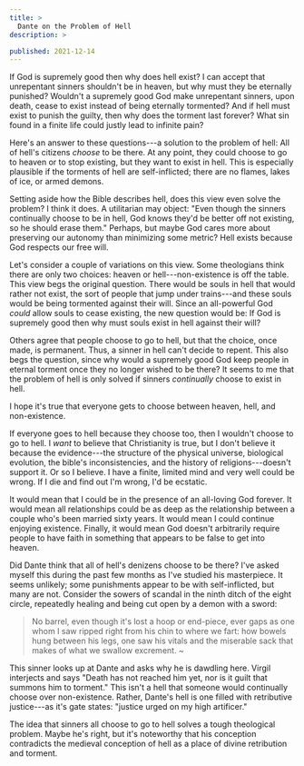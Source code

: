 ```yaml
---
title: >
  Dante on the Problem of Hell
description: >

published: 2021-12-14
---
```


If God is supremely good then why does hell exist? I can accept that unrepentant sinners shouldn't be in heaven, but why must they be eternally punished? Wouldn't a supremely good God make unrepentant sinners, upon death, cease to exist instead of being eternally tormented? And if hell must exist to punish the guilty, then why does the torment last forever? What sin found in a finite life could justly lead to infinite pain?

Here's an answer to these questions---a solution to the problem of hell: All of hell's citizens _choose_ to be there. At any point, they could choose to go to heaven or to stop existing, but they want to exist in hell. This is especially plausible if the torments of hell are self-inflicted; there are no flames, lakes of ice, or armed demons.

Setting aside how the Bible describes hell, does this view even solve the problem? I think it does. A utilitarian may object: "Even though the sinners continually choose to be in hell, God knows they'd be better off not existing, so he should erase them." Perhaps, but maybe God cares more about preserving our autonomy than minimizing some metric? Hell exists because God respects our free will.

Let's consider a couple of variations on this view. Some theologians think there are only two choices: heaven or hell---non-existence is off the table. This view begs the original question. There would be souls in hell that would rather not exist, the sort of people that jump under trains---and these souls would be being tormented against their will. Since an all-powerful God _could_ allow souls to cease existing, the new question would be: If God is supremely good then why must souls exist in hell against their will?

Others agree that people choose to go to hell, but that the choice, once made, is permanent. Thus, a sinner in hell can't decide to repent. This also begs the question, since why would a supremely good God keep people in eternal torment once they no longer wished to be there? It seems to me that the problem of hell is only solved if sinners _continually_ choose to exist in hell.

I hope it's true that everyone gets to choose between heaven, hell, and non-existence.

If everyone goes to hell because they choose too, then I wouldn't choose to go to hell. I _want_ to believe that Christianity is true, but I don't believe it because the evidence---the structure of the physical universe, biological evolution, the bible's inconsistencies, and the history of religions---doesn't support it. Or so I believe. I have a finite, limited mind and very well could be wrong. If I die and find out I'm wrong, I'd be ecstatic.

It would mean that I could be in the presence of an all-loving God forever. It would mean all relationships could be as deep as the relationship between a couple who's been married sixty years. It would mean I could continue enjoying existence.  Finally, it would mean God doesn't arbitrarily require people to have faith in something that appears to be false to get into heaven.

Did Dante think that all of hell's denizens choose to be there? I've asked myself this during the past few months as I've studied his masterpiece. It seems unlikely; some punishments appear to be with self-inflicted, but many are not. Consider the sowers of scandal in the ninth ditch of the eight circle, repeatedly healing and being cut open by a demon with a sword:

>   No barrel, even though it's lost a hoop
> or end-piece, ever gaps as one whom I
> saw ripped right from his chin to where we fart:
>   how bowels hung between his legs, one saw
> his vitals and the miserable sack
> that makes of what we swallow excrement.
> ~

This sinner looks up at Dante and asks why he is dawdling here. Virgil interjects and says "Death has not reached him yet, nor is it guilt that summons him to torment." This isn't a hell that someone would continually choose over non-existence. Rather, Dante's hell is one filled with retributive justice---as it's gate states: "justice urged on my high artificer."

The idea that sinners all choose to go to hell solves a tough theological problem. Maybe he's right, but it's noteworthy that his conception contradicts the medieval conception of hell as a place of divine retribution and torment.
